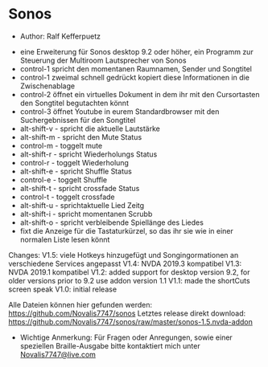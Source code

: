 # Sonos #

* Author: Ralf Kefferpuetz

- eine Erweiterung für Sonos desktop 9.2 oder höher, ein Programm zur Steuerung der Multiroom Lautsprecher von Sonos
- control-1 spricht den momentanen Raumnamen, Sender und Songtitel
- control-1 zweimal schnell gedrückt kopiert diese Informationen in die Zwischenablage
- control-2 öffnet ein virtuelles Dokument in dem ihr mit den Cursortasten den Songtitel begutachten könnt
- control-3 öffnet Youtube in eurem Standardbrowser mit den Suchergebnissen für den Songtitel
- alt-shift-v  - spricht die aktuelle Lautstärke
- alt-shift-m  - spricht den Mute Status
- control-m - toggelt mute
- alt-shift-r  - spricht Wiederholungs Status
- control-r - toggelt Wiederholung
- alt-shift-e  - spricht Shuffle Status
- control-e - toggelt Shuffle
- alt-shift-t  - spricht crossfade Status
- control-t - toggelt crossfade
- alt-shift-u  - sprichtaktuelle Lied Zeitg
- alt-shift-i  - spricht momentanen Scrubb
- alt-shift-o  - spricht verbleibende Spiellänge des Liedes
- fixt die Anzeige für die Tastaturkürzel, so das ihr sie wie in einer normalen Liste lesen könnt

Changes:
V1.5: viele Hotkeys hinzugefügt und Songingormationen an verschiedene Services angepasst
V1.4: NVDA 2019.3 kompatibel
V1.3: NVDA 2019.1 kompatibel
V1.2: added support for desktop version 9.2, for older versions prior to 9.2 use addon version 1.1
V1.1: made the shortCuts screen speak
V1.0: initial release

Alle Dateien können hier gefunden werden:
https://github.com/Novalis7747/sonos
Letztes release direkt download:
https://github.com/Novalis7747/sonos/raw/master/sonos-1.5.nvda-addon

* Wichtige Anmerkung: Für Fragen oder Anregungen, sowie einer speziellen Braille-Ausgabe bitte kontaktiert mich unter Novalis7747@live.com
